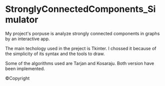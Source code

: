 

<h1>StronglyConnectedComponents_Simulator</h1>

My project's porpuse is analyze strongly connected components in graphs by an interactive app. 

The main techology used in the preject is Tkinter. I chossed it because of the simplicity of its syntax and the tools to draw.

Some of the algorithms used are Tarjan and Kosaraju. Both version have been implemented.

















©Copyright 
